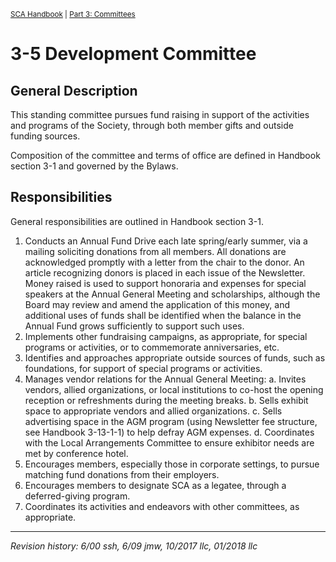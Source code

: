 <sup>[SCA Handbook](/sca-handbook/index.html) | [Part 3: Committees](../03_committees/index.html)</sup> 

# 3-5 Development Committee

## General Description

This standing committee pursues fund raising in support of the activities and programs of the Society, through both member gifts and outside funding sources.

Composition of the committee and terms of office are defined in Handbook section 3-1 and governed by the Bylaws.

## Responsibilities

General responsibilities are outlined in Handbook section 3-1.

1. Conducts an Annual Fund Drive each late spring/early summer, via a mailing soliciting donations from all members. All donations are acknowledged promptly with a letter from the chair to the donor. An article recognizing donors is placed in each issue of the Newsletter. Money raised is used to support honoraria and expenses for special speakers at the Annual General Meeting and scholarships, although the Board may review and amend the application of this money, and additional uses of funds shall be identified when the balance in the Annual Fund grows sufficiently to support such uses.
2. Implements other fundraising campaigns, as appropriate, for special programs or activities, or to commemorate anniversaries, etc.
3. Identifies and approaches appropriate outside sources of funds, such as foundations, for support of special programs or activities.
4. Manages vendor relations for the Annual General Meeting:
   a. Invites vendors, allied organizations, or local institutions to co-host the opening reception or refreshments during the meeting breaks. 
   b. Sells exhibit space to appropriate vendors and allied organizations.
   c. Sells advertising space in the AGM program (using Newsletter fee structure, see Handbook 3-13-1-1) to help defray AGM expenses.
   d. Coordinates with the Local Arrangements Committee to ensure exhibitor needs are met by conference hotel.
5. Encourages members, especially those in corporate settings, to pursue matching fund donations from their employers.
6. Encourages members to designate SCA as a legatee, through a deferred-giving program.
7. Coordinates its activities and endeavors with other committees, as appropriate.

***

_Revision history: 6/00 ssh, 6/09 jmw, 10/2017 llc, 01/2018 llc_
